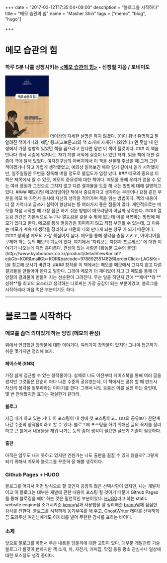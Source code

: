 +++
date = "2017-03-12T17:35:04+09:00"
description = "블로그를 시작하다"
title = "메모 습관의 힘"
name = "Masher Shin"
tags = ["memo", "blog", "hugo"]

+++

# 메모 습관의 힘
### 하루 5분 나를 성장시키는 [<메모 습관의 힘>](http://www.kyobobook.co.kr/product/detailViewKor.laf?barcode=9791158510251) - 신정철 지음 / 토네이도
<img src="/memo-habit.jpg" height="200px">
더이상의 자세한 설명은 하지 않겠다. (이미 워낙 유명하고 잘 알려진 책이거니와, 해당 링크(교보문고)의 책 소개에 자세히 나와있다.) 먼 훗날 내 인생에서 가장 영향력 있었던 책을 꼽으라고 한다면 당연 이 책이 될것이다.
### 이 책을 만나다
워낙 시중에 넘처나는 자기 계발 서적에 실증이 나 있던 터라, 읽을 책에 대한 갈증이 극에 달해 있었다. 여자친구님의 아버지께서 이 책을 선물해 주셨을 때 그저 그런 책이겠거니 하고 가볍게 생각했었고, 예의상 읽어보긴 해야 할거 같아서 읽기 시작했지만, 일주일동안 두번을 정독해 버릴 정도로 몰입도가 엄청 났다.
### 메모의 중요성
이 책은 제목에서 알 수 있듯, 메모의 중요성에 대한 책이다. 메모를 통해 우리가 얻을 수 있는 여러 장점과 그것으로 그치지 않고 다른 결과물을 도출 해 내는 방법에 대해 설명하고 있다.
#### 메모리딩
메모리딩이란 책에서 중요하다고 생각하는 부분이나 요점 같은 부분을 메모 해 가면서 동시에 자신의 생각을 적어가며 책을 읽는 방법이다. 책의 내용이 더 잘 기억나고 글쓰기 실력이 향상되는 등 여러가지 좋은 점들이 많다. 개인적으로는 메모를 처음 시작할 때 가장 접근 하기 쉬운 방법이 메모리딩이 아닐까 생각한다.
#### 열등감
인간은 기본적으로 누구나 열등감을 갖을 수 밖에 없는데 이를 극복하는 방법에 메모가 있다고 한다. 메모를 통해 열등감을 회피하지 않고 직접 부딛힐 수 있는데, 그 이유는 메모가 계속 내 생각을 정리하고 내면의 나와 만나게 되는 창구 가 되기 때문이다.
#### 창의성
메모의 가장 핵심이지 싶다. 메모를 통해 생각을 충돌 시키고, 아이디어를 구체화 하는 등의 메모의 기능이 있다. 여기에서 '지켜보는 자(3차 프로세스)' 에 대한 이야기가 나오는데 제법 흥미롭다. 관심이 있는 사람은 [황농문 교수의 몰입](http://www.kyobobook.co.kr/product/detailViewKor.laf?ejkGb=KOR&mallGb=KOR&barcode=9788925514826&orderClick=LAG&Kc=)을 참고해 보시기 바란다.
#### 창작물
이 책에서는 메모를 메모에서 그치지 않고 다른 결과물을 만들어야 한다고 말한다. 그래야 메모가 더 재미있어 지고 그 메모를 통해 더 양질의 결과물이 만들어 지는 선순환이 그려진다. 무슨 일을 하던지 간에 **재미**와 **성취**를 최고의 요소라고 생각하는 나로써는 가장 공감이 되는 부분이였고, 블로그를 시작하리라 마음 먹은 부분이기도 하다.

---

# 블로그를 시작하다
### 메모를 좀더 의미있게 하는 방법 (메모의 완성)
위에서 언급했던 창작물에 대한 이야기다. 여러가지 창작물이 있지만 그나마 접근하기 쉬운 몇가지만 정리해 보자.
#### 페이스북 (SNS)
가장 쉽게  접근할 수 있는 창작물이다. 실제로 나도 이전부터 페이스북을 통해 여러 글을 썼지만 그것들은 단순히 퍼다 나른 수준의 공유였는데, 이 책에서는 공유 할 때 반드시 자신의 생각을 첨부하라는 이야기를 한다. 그래서 나도 요즘은 이를 실천 하는 중인데, 몇 번 안해봤지만 효과는 확실한거 같더라.
#### 블로그
지금 내가 하고 있는 거다. 이 포스팅이 내 생에 첫 포스팅이고.. sns의 공유보다 한단계 나간 수준의 창작물이라고 할 수 있다. 블로그에 포스팅을 하기 위해선 글의 꼭지를 정리하고 큰 틀에서 내용물을 채워 나가는 등의 좀더 생각이 필요한 글쓰기 기술이 필요하다.
#### 출판
아직은 엄두도 내지 못하고 있지만 언젠가는 나도 출판을 꿈꿀 수 있지 않을까? 그렇게 되기 위해서 메모와 블로그를 꾸준히 잘 해볼 생각이다.
### Github Pages + HUGO
블로그를 어디서 어떤 방식으로 할 것인지 굉장히 많은 선택사항이 있지만, 나는 개발자 이고 이 블로그는 대부분 개발에 관한 내용이 포스팅 될 것이기 때문에 Github Pages를 통해 블로깅을 해야 하는 것은 필연적인 부분이였다. [HUGO](https://gohugo.io)라고 하는 static website engine을 소개시켜준 [kenny](http://blog.funspaces.org)님과 사용법을 잘 정리해준 [brann](http://brannpark.github.io/blog/posts/20151201_hugo_with_github_pages/)님께 심심한 감사를 전한다. 블로그를 시작하게 동기부여를 해 주고, [GhostWriter](http://themes.gohugo.io/ghostwriter/) 테마를 선택하게끔 도와주신 여친님에게도 이자리를 빌어 무한한 감사를 표하는 바이다.
### 소제
앞으로 블로그를 하면서 무슨 내용을 담을까에 대한 고민이 있다.
대부분 개발관련 기술 블로그가 될것이 뻔하지만
책 소개, 차, 자전거, 커피집, 맛집 등등 평소 관심사나 일상에 대한 포스팅도 생각 중이다.